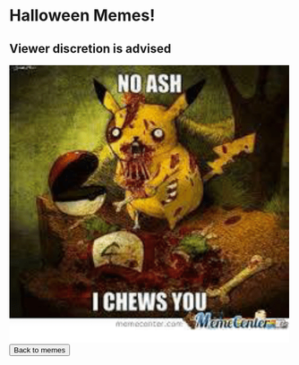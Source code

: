 <html>
<p>
<h1>
Halloween Memes!
</h1>
<h2>Viewer discretion is advised</h2>
</p>
<img src="noash.png" alt="Sorry, this meme can't appear on this browser/device.">
<br>
<button onclick="window.location.href = 'memes';">Back to memes</button>
